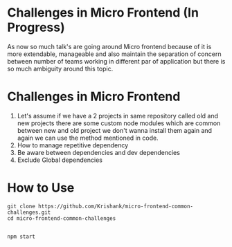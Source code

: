 # Challenges in Micro Frontend (In Progress)

As now so much talk's are going around Micro frontend because of it is more extendable, manageable and also maintain the separation of concern between number of teams working in different par of application but there is so much ambiguity around this topic.

# Challenges in Micro Frontend

1. Let's assume if we have a 2 projects in same repository called old and new projects there are some custom node modules which are common between new and old project we don't wanna install them again and again we can use the method mentioned in code.
2. How to manage repetitive dependency
3. Be aware between dependencies and dev dependencies
4. Exclude Global dependencies

# How to Use

```
git clone https://github.com/Krishank/micro-frontend-common-challenges.git
cd micro-frontend-common-challenges


npm start

```
